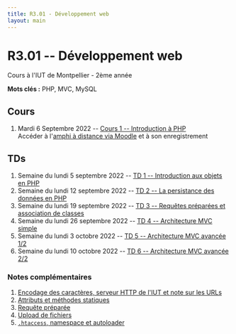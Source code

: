 ```yaml
---
title: R3.01 - Développement web
layout: main
---
```


# R3.01 -- Développement web
Cours à l'IUT de Montpellier - 2ème année

**Mots clés :** PHP, MVC, MySQL

## Cours

1. Mardi 6 Septembre 2022 -- [Cours 1 -- Introduction à PHP](classes/class1.html)  
   Accéder à l'[amphi à distance via Moodle](https://moodle.umontpellier.fr/mod/bigbluebuttonbn/view.php?id=590930)
   et à son enregistrement

## TDs

1. Semaine du lundi 5 septembre 2022 -- [TD 1 -- Introduction aux objets en PHP](tutorials/tutorial1.html)
1. Semaine du lundi 12 septembre 2022 -- [TD 2 -- La persistance des données en PHP](tutorials/tutorial2.html)
1. Semaine du lundi 19 septembre 2022 -- [TD 3 -- Requêtes préparées et association de classes](tutorials/tutorial3.html)
1. Semaine du lundi 26 septembre 2022 --  [TD 4 -- Architecture MVC simple](tutorials/tutorial4.html)
1. Semaine du lundi 3 octobre 2022 -- [TD 5 -- Architecture MVC avancée 1/2](tutorials/tutorial5.html)
1. Semaine du lundi 10 octobre 2022 --  [TD 6 -- Architecture MVC avancée 2/2](tutorials/tutorial6.html)

<!-- 
1. Semaine du lundi 17 octobre 2022 --  fin du [TD 6 -- Architecture MVC avancée 2/2](tutorials/tutorial6.html) (puis éventuellement projet)
1. Semaine du lundi 24 octobre 2022 --  Parcours A: Séance SAÉ S3.A.01, autres parcours (B & D): Séance projet
1. Semaine du lundi 7 novembre 2022  -- [TD 7 -- Cookies & Sessions](tutorials/tutorial7.html) puis SAÉ ou projet
1. Semaine du lundi 14 novembre 2022 -- [TD 8 -- Authentification & Validation par email](tutorials/tutorial8.html)
1. Semaine du lundi 21 novembre 2022 -- SAÉ ou Projet
1. Semaine du lundi 28 novembre 2022
1. Semaine du lundi 5 décembre 2022
1. Semaine du lundi 12 décembre 2022
1. Semaine du lundi 2 janvier 2023 -- Évaluation SAÉ ou Projet
1. Semaine du lundi 9 janvier 2023 -- Examen -->

### Notes complémentaires

1. [Encodage des caractères, serveur HTTP de l'IUT et note sur les URLs]({{site.baseurl}}/assets/tut1-complement.html)
2. [Attributs et méthodes statiques]({{site.baseurl}}/assets/tut2-complement.html)
3. [Requête préparée]({{site.baseurl}}/assets/tut3-complement.html)
4. [Upload de fichiers]({{site.baseurl}}/assets/tut4-complement.html)
5. [`.htaccess`, namespace et autoloader]({{site.baseurl}}/assets/tut5-complement.html)

<!-- 
5. [Cookies & sessions]({{site.baseurl}}/assets/tut7-complement.html)
1. [Syntaxe simple & avancée de PHP 8.1]({{site.baseurl}}/assets/complement1-PHPSyntax.html)


## Instructions du projet

[Instructions du projet](projet.html) -->
